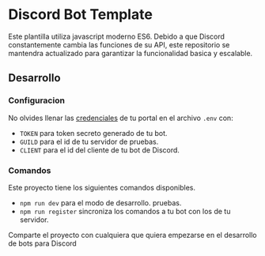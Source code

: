 # Discord Bot Template #
Este plantilla utiliza javascript moderno ES6. Debido a que Discord constantemente cambia las funciones de su API, este repositorio se mantendra actualizado para garantizar la funcionalidad basica y escalable.

## Desarrollo ##
### Configuracion ###
No olvides llenar las [credenciales](https://discord.com/developers/applications) de tu portal en el archivo `.env` con:
- `TOKEN` para token secreto generado de tu bot.
- `GUILD` para el id de tu servidor de pruebas.
- `CLIENT` para el id del cliente de tu bot de Discord.

### Comandos ###
Este proyecto tiene los siguientes comandos disponibles.
- `npm run dev` para el modo de desarrollo.
pruebas.
- `npm run register` sincroniza los comandos a tu bot con los de tu servidor.

Comparte el proyecto con cualquiera que quiera empezarse en el desarrollo de bots para Discord
